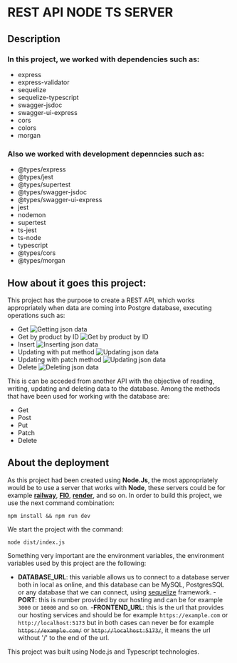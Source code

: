 # REST API NODE TS SERVER
## Description
### In this project, we worked with dependencies such as:
* express
* express-validator
* sequelize
* sequelize-typescript
* swagger-jsdoc
* swagger-ui-express
* cors
* colors
* morgan
### Also we worked with development depenncies such as:
- @types/express
- @types/jest
- @types/supertest
- @types/swagger-jsdoc
- @types/swagger-ui-express
- jest
- nodemon
- supertest
- ts-jest
- ts-node
- typescript
- @types/cors
- @types/morgan
## How about it goes this project:
This project has the purpose to create a REST API, which works appropriately when data are coming into Postgre database, executing operations such as: 
- Get
![Getting json data](../media/datajson.png?raw=true)
- Get by product by ID
![Get by product by ID](../media/getdata.png?raw=true)
- Insert
![Inserting json data](../media/postdata.png?raw=true)
- Updating with put method
![Updating json data](../media/updateput.png?raw=true)
- Updating with patch method
![Updating json data](../media/updatepatch.png?raw=true)
- Delete
![Deleting json data](../media/delete.png?raw=true)

This is can be acceded from another API with the objective of reading, writing, updating and deleting data to the database. Among the methods that have been used for working with the database are:
* Get
* Post
* Put
* Patch
* Delete
## About the deployment
As this project had been created using **Node.Js**, the most appropriately would be to use a server that works with **Node**, these servers could be for example **[railway](https://railway.app/)**, **[Fl0](https://www.fl0.com/)**, **[render](https://render.com/)**, and so on.
In order to build this project, we use the next command combination:
```
npm install && npm run dev
```
We start the project with the command:
```
node dist/index.js
```
Something very important are the environment variables, the environment variables used by this project are the following:
- **DATABASE_URL**: this variable allows us to connect to a database server both in local as online, and this database can be MySQL, PostgresSQL or any database that we can connect, using [sequelize](https://sequelize.org/docs/v6/getting-started/) framework.
-**PORT**: this is number provided by our hosting and can be for example ```3000``` or ```10000``` and so on.
-**FRONTEND_URL**: this is the url that provides our hosting services and should be for example ```https://example.com``` or ```http://localhost:5173``` but in both cases can never be for example ~~```https://example.com/```~~ or ~~```http://localhost:5173/```~~, it means the url without '/' to the end of the url.

This project was built using Node.js and Typescript technologies.